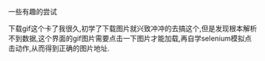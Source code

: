 一些有趣的尝试

下载gif这个卡了我很久,初学了下载图片就兴致冲冲的去搞这个,但是发现根本解析不到数据,这个界面的gif图片需要点击一下图片才能加载,再自学selenium模拟点击动作,从而得到正确的图片地址.

